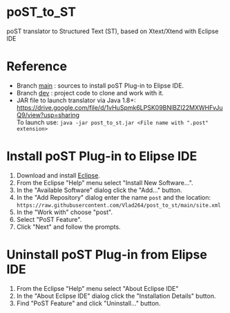 # poST_to_ST
poST translator to Structured Text (ST), based on Xtext/Xtend with Eclipse IDE

# Reference
- Branch [main](https://github.com/Vlad264/post_to_st/tree/main) : sources to install poST Plug-in to Elipse IDE.
- Branch [dev](https://github.com/Vlad264/post_to_st/tree/dev) : project code to clone and work with it.
- JAR file to launch translator via Java 1.8+:\
  https://drive.google.com/file/d/1vHuSpmk6LPSK09BNlBZl22MXWHFvJuQ9/view?usp=sharing \
  To launch use: `java -jar post_to_st.jar <File name with ".post" extension>`

# Install poST Plug-in to Elipse IDE
1. Download and install [Eclipse](https://eclipse.org/downloads/).
2. From the Eclipse "Help" menu select "Install New Software...".
3. In the "Available Software" dialog click the "Add..." button.
4. In the "Add Repository" dialog enter the name `post` and the location:
   `https://raw.githubusercontent.com/Vlad264/post_to_st/main/site.xml`
5. In the "Work with" choose "post".
6. Select "PoST Feature".
7. Click "Next" and follow the prompts.

# Uninstall poST Plug-in from Elipse IDE
1. From the Eclipse "Help" menu select "About Eclipse IDE"
2. In the "About Eclipse IDE" dialog click the "Installation Details" button.
3. Find "PoST Feature" and click "Uninstall..." button.
